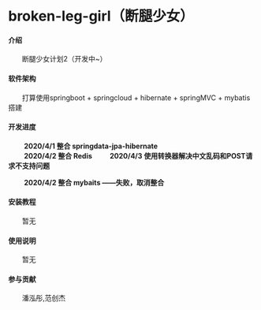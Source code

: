 # broken-leg-girl（断腿少女）

#### 介绍
  &emsp;&emsp;断腿少女计划2（开发中~）  

#### 软件架构
  &emsp;&emsp;打算使用springboot + springcloud + hibernate + springMVC + mybatis搭建

#### 开发进度
  &emsp;&emsp; **2020/4/1 整合 springdata-jpa-hibernate**  
  &emsp;&emsp; **2020/4/2 整合 Redis** 
  &emsp;&emsp; **2020/4/3 使用转换器解决中文乱码和POST请求不支持问题** 

  &emsp;&emsp; **2020/4/2 整合 mybaits ——失败，取消整合** 

#### 安装教程
  &emsp;&emsp;暂无

#### 使用说明

  &emsp;&emsp;暂无

#### 参与贡献

  &emsp;&emsp;潘泓彤,范创杰
